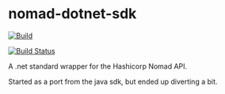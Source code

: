 # nomad-dotnet-sdk

[![Build](https://github.com/pedrostc/nomad-dotnet-sdk/actions/workflows/dotnet.yml/badge.svg)](https://github.com/pedrostc/nomad-dotnet-sdk/actions/workflows/dotnet.yml)

[![Build Status](https://app.travis-ci.com/pedrostc/nomad-dotnet-sdk.svg?branch=master)](https://app.travis-ci.com/pedrostc/nomad-dotnet-sdk)

A .net standard wrapper for the Hashicorp Nomad API.

Started as a port from the java sdk, but ended up diverting a bit.
